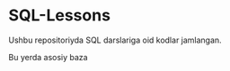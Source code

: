 # SQL-Lessons
Ushbu repositoriyda SQL darslariga oid kodlar jamlangan.

Bu yerda asosiy baza <contacts>
